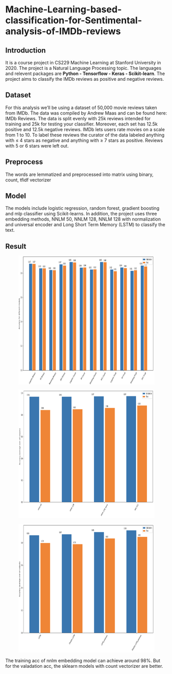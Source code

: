 # Machine-Learning-based-classification-for-Sentimental-analysis-of-IMDb-reviews
## Introduction
It is a course project in CS229 Machine Learning at Stanford University in 2020. The project is a Natural Language Processing topic. The languages and relevent packages are **Python - Tensorflow - Keras - Scikit-learn**. The project aims to classify the IMDb reviews as positive and negative reviews. 
## Dataset
For this analysis we’ll be using a dataset of 50,000 movie reviews taken from IMDb. The data was compiled by Andrew Maas and can be found here: IMDb Reviews.
The data is split evenly with 25k reviews intended for training and 25k for testing your classifier. Moreover, each set has 12.5k positive and 12.5k negative reviews.
IMDb lets users rate movies on a scale from 1 to 10. To label these reviews the curator of the data labeled anything with ≤ 4 stars as negative and anything with ≥ 7 stars as positive. Reviews with 5 or 6 stars were left out.
## Preprocess
The words are lemmatized and preprocessed into matrix using binary, count, tfidf vectorizer
## Model
The models include logistic regression, random forest, gradient boosting and mlp classifier using Scikit-learns. In addition, the project uses three embedding methods, NNLM 50, NNLM 128, NNLM 128 with normalization and universal encoder and Long Short Term Memory (LSTM) to classify the text.
## Result

<figure>
  <img 
  src="results/sklearn.png" 
  alt="Results of sklearn models" 
  width="1000" height="400">
</figure>
<figure>
  <img 
  src="results/nnlm.png" 
  alt="Results of sklearn models" 
  width="700" height="400">
</figure>
<figure>
  <img 
  src="results/lstm.png" 
  alt="Results of sklearn models" 
  width="700" height="400">
</figure>
The training acc of nnlm embedding model can achieve around 98%. But for the valadation acc, the sklearn models with count vectorizer are better.
